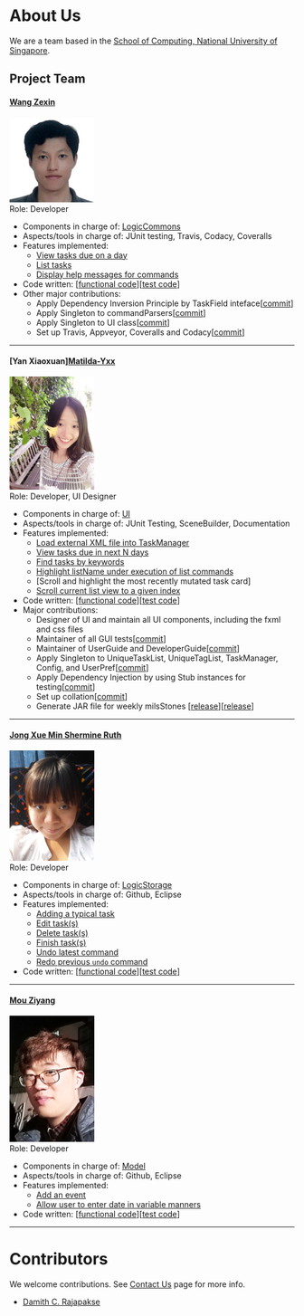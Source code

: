 # About Us

We are a team based in the [School of Computing, National University of Singapore](http://www.comp.nus.edu.sg).

## Project Team

#### [Wang Zexin](https://github.com/wangzexin)
<img src="images/wangzexin.jpg" width="150"><br>
Role: Developer <br>

* Components in charge of: [Logic](https://github.com/CS2103JAN2017-W10-B1/main/blob/master/docs/DeveloperGuide.md#23-logic-component)[Commons](https://github.com/CS2103JAN2017-W10-B1/main/blob/master/docs/DeveloperGuide.md#26-common-classes)
* Aspects/tools in charge of: JUnit testing, Travis, Codacy, Coveralls
* Features implemented:
   * [View tasks due on a day](https://github.com/CS2103JAN2017-W10-B1/main/blob/master/docs/UserGuide.md#27-view-certain-tasks-view)
   * [List tasks](https://github.com/CS2103JAN2017-W10-B1/main/blob/master/docs/UserGuide.md#25-listing-all-tasks--list)
   * [Display help messages for commands](https://github.com/CS2103JAN2017-W10-B1/main/blob/master/docs/UserGuide.md#21-viewing-help--help)
* Code written: [[functional code](https://github.com/CS2103JAN2017-W10-B1/main/blob/master/collated/main/A0143409J.md)][[test code](https://github.com/CS2103JAN2017-W10-B1/main/tree/master/collated/test/A0143409J.md)]
* Other major contributions:
  * Apply Dependency Inversion Principle by TaskField inteface[[commit](https://github.com/CS2103JAN2017-W10-B1/main/commit/cf16109842cf3476b1111f9fab33de78976f2980)]
  * Apply Singleton to commandParsers[[commit](https://github.com/CS2103JAN2017-W10-B1/main/commit/cfe0a0c5bb6462e30a509931db307d4391709353)]
  * Apply Singleton to UI class[[commit](https://github.com/CS2103JAN2017-W10-B1/main/commit/fe0b435f3577e0adde247bec969b59d90274e347)]
  * Set up Travis, Appveyor, Coveralls and Codacy[[commit](https://github.com/CS2103JAN2017-W10-B1/main/commit/b226302f6552801a7fc135d406b5ce2badf244df)]

-----

#### [Yan Xiaoxuan][Matilda-Yxx](https://github.com/Matilda-Yxx)
<img src="images/matilda-yxx.jpg" width="150"><br>
Role: Developer, UI Designer <br>

* Components in charge of: [UI](https://github.com/CS2103JAN2017-W10-B1/main/blob/master/docs/DeveloperGuide.md#22-ui-component)
* Aspects/tools in charge of: JUnit Testing, SceneBuilder, Documentation
* Features implemented:
  * [Load external XML file into TaskManager](https://github.com/CS2103JAN2017-W10-B1/main/blob/master/docs/UserGuide.md#212-load-file-load)
  * [View tasks due in next N days](https://github.com/CS2103JAN2017-W10-B1/main/blob/master/docs/UserGuide.md#27-view-certain-tasks-view)
  * [Find tasks by keywords](https://github.com/CS2103JAN2017-W10-B1/main/blob/master/docs/UserGuide.md#213-find-tasks-find)
  * [Highlight listName under execution of list commands](https://github.com/CS2103JAN2017-W10-B1/main/commit/59d0b98dd853afd5f920f6add8ff4a79a5d312b5)
  * [Scroll and highlight the most recently mutated task card]
  * [Scroll current list view to a given index](https://github.com/CS2103JAN2017-W10-B1/main/blob/master/docs/UserGuide.md#214-scroll-to--scroll)
* Code written: [[functional code](https://github.com/CS2103JAN2017-W10-B1/main/tree/master/collated/main/A0147996E.md)][[test code](https://github.com/CS2103JAN2017-W10-B1/main/tree/master/collated/test/A0147996E.md)]
* Major contributions:
  * Designer of UI and maintain all UI components, including the fxml and css files
  * Maintainer of all GUI tests[[commit](https://github.com/CS2103JAN2017-W10-B1/main/commit/ca757e1706061bfe97197f4552c43f5024f57381)]
  * Maintainer of UserGuide and DeveloperGuide[[commit](https://github.com/CS2103JAN2017-W10-B1/main/commit/bebddddb18a09124898a41a3a45178a859f7bb5c)]
  * Apply Singleton to UniqueTaskList, UniqueTagList, TaskManager, Config, and UserPref[[commit](https://github.com/CS2103JAN2017-W10-B1/main/commit/d3e6ea424dc4768e3b6bd83b2527151c6e6a4eed)]
  * Apply Dependency Injection by using Stub instances for testing[[commit](https://github.com/CS2103JAN2017-W10-B1/main/commit/a1d72fe0cfbafd67f522765ebeb88bc53a5b5439)]
  * Set up collation[[commit](https://github.com/CS2103JAN2017-W10-B1/main/commit/657cf3157bac077ae0ebe8c36bfe68d632a02063)]
  * Generate JAR file for weekly milsStones [[release](https://github.com/CS2103JAN2017-W10-B1/main/releases/tag/v0.3)][[release](https://github.com/CS2103JAN2017-W10-B1/main/releases/tag/v0.4)]

-----

#### [Jong Xue Min Shermine Ruth](https://github.com/ShermineJong)
<img src="images/sherminejong.jpg" width="150"><br>
Role: Developer <br>

* Components in charge of: [Logic](https://github.com/CS2103JAN2017-W10-B1/main/blob/master/docs/DeveloperGuide.md#23-logic-component)[Storage](https://github.com/CS2103JAN2017-W10-B1/main/blob/master/docs/DeveloperGuide.md#25-storage-component)
* Aspects/tools in charge of: Github, Eclipse
* Features implemented:
   * [Adding a typical task](https://github.com/CS2103JAN2017-W10-B1/main/blob/master/docs/UserGuide.md#22-adding-a-typical-task-add)
   * [Edit task(s)](https://github.com/CS2103JAN2017-W10-B1/main/blob/master/docs/UserGuide.md#26-editing-tasks--edit)
   * [Delete task(s)](https://github.com/CS2103JAN2017-W10-B1/main/blob/master/docs/UserGuide.md#28-deleting-tasks-or-lists--delete)
   * [Finish task(s)](https://github.com/CS2103JAN2017-W10-B1/main/blob/master/docs/UserGuide.md#24-finishing-tasks--finish)
   * [Undo latest command](https://github.com/CS2103JAN2017-W10-B1/main/blob/master/docs/UserGuide.md#210-undo-latest-command-undo)
   * [Redo previous `undo` command](https://github.com/CS2103JAN2017-W10-B1/main/blob/master/docs/UserGuide.md#211-reverse-previous-undo-command-redo)
* Code written: [[functional code](https://github.com/CS2103JAN2017-W10-B1/main/tree/master/collated/main/A0138474X.md)][[test code](https://github.com/CS2103JAN2017-W10-B1/main/tree/master/collated/test/A0138474X.md)]

-----

#### [Mou Ziyang](http://github.com/mouziyanglovestudy)
<img src="images/MouZiyang.jpg" width="150"><br>
Role: Developer <br>

* Components in charge of: [Model](https://github.com/CS2103JAN2017-W10-B1/main/blob/master/docs/DeveloperGuide.md#24-model-component)
* Aspects/tools in charge of: Github, Eclipse
* Features implemented:
   * [Add an event](https://github.com/CS2103JAN2017-W10-B1/main/blob/master/docs/UserGuide.md#23-adding-an-event-add)
   * [Allow user to enter date in variable manners](https://github.com/CS2103JAN2017-W10-B1/main/blob/master/docs/UserGuide.md#22-adding-a-typical-task-add)
* Code written: [[functional code](https://github.com/CS2103JAN2017-W10-B1/main/tree/master/collated/main/A0147984L.md)][[test code](https://github.com/CS2103JAN2017-W10-B1/main/tree/master/collated/test/A0147984L.md)]

-----

# Contributors

We welcome contributions. See [Contact Us](ContactUs.md) page for more info.

* [Damith C. Rajapakse](http://www.comp.nus.edu.sg/~damithch)
